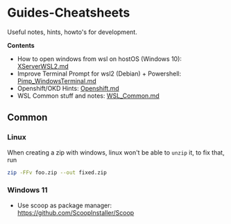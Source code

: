 # Guides-Cheatsheets
Useful notes, hints, howto's for development.

**Contents**
* How to open windows from wsl on hostOS (Windows 10): [XServerWSL2.md](https://github.com/Kraego/Guides-Cheatsheets/blob/master/XServerWSL2.md)
* Improve Terminal Prompt for wsl2 (Debian) + Powershell: [Pimp_WindowsTerminal.md](https://github.com/Kraego/Guides-Cheatsheets/blob/master/Pimp_WindowsTerminal.md)
* Openshift/OKD Hints: [Openshift.md](https://github.com/Kraego/Guides-Cheatsheets/blob/master/Openshift.md)
* WSL Common stuff and notes: [WSL_Common.md](https://github.com/Kraego/Guides-Cheatsheets/blob/master/WSL_Common.md)

## Common

### Linux

When creating a zip with windows, linux won't be able to `unzip` it, to fix that, run

```bash
zip -FFv foo.zip --out fixed.zip
```

### Windows 11

* Use scoop as package manager: https://github.com/ScoopInstaller/Scoop
